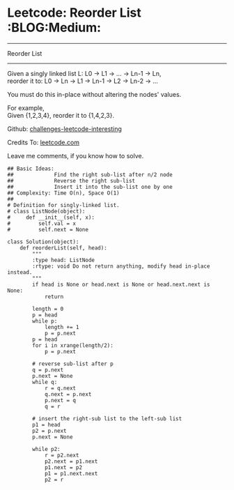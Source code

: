 # Leetcode: Reorder List     :BLOG:Medium:


---

Reorder List  

---

Given a singly linked list L: L0 -> L1 -> &#x2026; -> Ln-1 -> Ln,  
reorder it to: L0 -> Ln -> L1 -> Ln-1 -> L2 -> Ln-2 -> &#x2026;  

You must do this in-place without altering the nodes' values.  

For example,  
Given {1,2,3,4}, reorder it to {1,4,2,3}.  

Github: [challenges-leetcode-interesting](https://github.com/DennyZhang/challenges-leetcode-interesting/tree/master/reorder-list)  

Credits To: [leetcode.com](https://leetcode.com/problems/reorder-list/description/)  

Leave me comments, if you know how to solve.  

    ## Basic Ideas:
    ##             Find the right sub-list after n/2 node
    ##             Reverse the right sub-list
    ##             Insert it into the sub-list one by one
    ## Complexity: Time O(n), Space O(1)
    ##
    # Definition for singly-linked list.
    # class ListNode(object):
    #     def __init__(self, x):
    #         self.val = x
    #         self.next = None
    
    class Solution(object):
        def reorderList(self, head):
            """
            :type head: ListNode
            :rtype: void Do not return anything, modify head in-place instead.
            """
            if head is None or head.next is None or head.next.next is None:
                return
    
            length = 0
            p = head
            while p:
                length += 1
                p = p.next
            p = head
            for i in xrange(length/2):
                p = p.next
    
            # reverse sub-list after p
            q = p.next
            p.next = None
            while q:
                r = q.next
                q.next = p.next
                p.next = q
                q = r
    
            # insert the right-sub list to the left-sub list
            p1 = head
            p2 = p.next
            p.next = None
    
            while p2:
                r = p2.next
                p2.next = p1.next
                p1.next = p2
                p1 = p1.next.next
                p2 = r